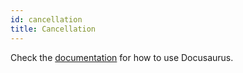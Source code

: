 ```yaml
---
id: cancellation
title: Cancellation
---
```


Check the [documentation](https://docusaurus.io) for how to use Docusaurus.
